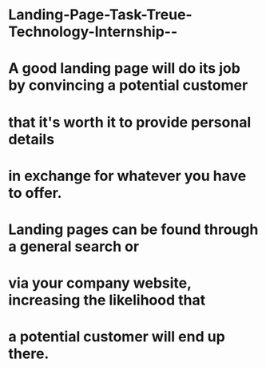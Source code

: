 # Landing-Page-Task-Treue-Technology-Internship--
# A good landing page will do its job by convincing a potential customer 
# that it's worth it to provide personal details 
# in exchange for whatever you have to offer. 
# Landing pages can be found through a general search or 
# via your company website, increasing the likelihood that 
# a potential customer will end up there.
